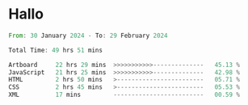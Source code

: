 # Hallo
<!--START_SECTION:waka-->

```rust
From: 30 January 2024 - To: 29 February 2024

Total Time: 49 hrs 51 mins

Artboard     22 hrs 29 mins  >>>>>>>>>>>--------------   45.13 %
JavaScript   21 hrs 25 mins  >>>>>>>>>>>--------------   42.98 %
HTML         2 hrs 50 mins   >------------------------   05.71 %
CSS          2 hrs 45 mins   >------------------------   05.53 %
XML          17 mins         -------------------------   00.59 %
```

<!--END_SECTION:waka-->

